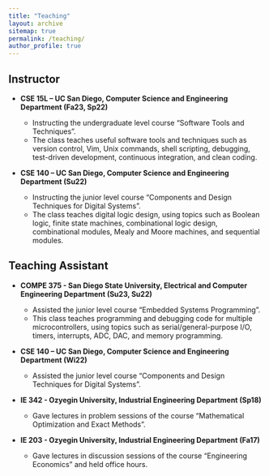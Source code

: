 ```yaml
---
title: "Teaching"
layout: archive
sitemap: true
permalink: /teaching/
author_profile: true
---
```


## Instructor
* **CSE 15L – UC San Diego, Computer Science and Engineering Department (Fa23, Sp22)**
  * Instructing the undergraduate level course “Software Tools and Techniques”.
  * The class teaches useful software tools and techniques such as version control, Vim, Unix commands, shell scripting, debugging, test-driven development, continuous integration, and clean coding.

* **CSE 140 – UC San Diego, Computer Science and Engineering Department (Su22)**
  * Instructing the junior level course “Components and Design Techniques for Digital Systems”.
  * The class teaches digital logic design, using topics such as Boolean logic, finite state machines, combinational logic design, combinational modules, Mealy and Moore machines, and sequential modules.

## Teaching Assistant
* **COMPE 375 - San Diego State University, Electrical and Computer Engineering Department (Su23, Su22)**
  * Assisted the junior level course “Embedded Systems Programming”.
  * This class teaches programming and debugging code for multiple microcontrollers, using topics such as serial/general-purpose I/O, timers, interrupts, ADC, DAC, and memory programming.
 
* **CSE 140 – UC San Diego, Computer Science and Engineering Department (Wi22)**
  * Assisted the junior level course “Components and Design Techniques for Digital Systems”.

* **IE 342 - Ozyegin University, Industrial Engineering Department (Sp18)**
  * Gave lectures in problem sessions of the course “Mathematical Optimization and Exact Methods”.

* **IE 203 - Ozyegin University, Industrial Engineering Department (Fa17)**
  * Gave lectures in discussion sessions of the course “Engineering Economics” and held office hours.
